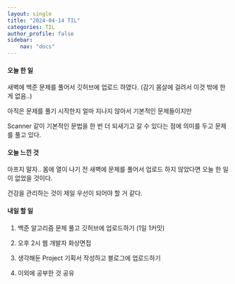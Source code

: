 ```yaml
---
layout: single
title: "2024-04-14 TIL"
categories: TIL
author_profile: false
sidebar:
    nav: "docs"
---
```


#### 오늘 한 일

새벽에 백준 문제를 풀어서 깃허브에 업로드 하였다. (감기 몸살에 걸려서 이것 밖에 한 게 없음..)

아직은 문제를 풀기 시작한지 얼마 지나지 않아서 기본적인 문제들이지만 

Scanner 같이 기본적인 문법을 한 번 더 되새기고 갈 수 있다는 점에 의미를 두고 문제를 풀고 있다.

#### 오늘 느낀 것

아프지 말자.. 몸에 열이 나기 전 새벽에 문제를 풀어서 업로드 하지 않았다면 오늘 한 일이 없었을 것이다. 

건강을 관리하는 것이 제일 우선이 되어야 할 거 같다.

#### 내일 할 일

1. 백준 알고리즘 문제 풀고 깃허브에 업로드하기 (1일 1커밋)

2. 오후 2시 웹 개발자 화상면접

3. 생각해둔 Project 기획서 작성하고 블로그에 업로드하기

4. 이외에 공부한 것 공유
